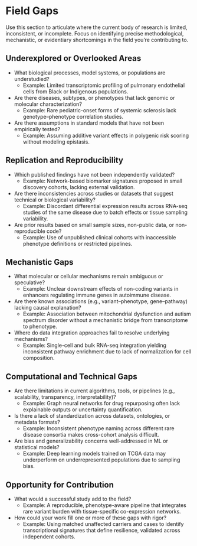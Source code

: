 # Field Gaps

Use this section to articulate where the current body of research is limited, inconsistent, or incomplete. Focus on identifying precise methodological, mechanistic, or evidentiary shortcomings in the field you’re contributing to.

## Underexplored or Overlooked Areas

- What biological processes, model systems, or populations are understudied?
    - Example: Limited transcriptomic profiling of pulmonary endothelial cells from Black or Indigenous populations.
- Are there diseases, subtypes, or phenotypes that lack genomic or molecular characterization?
    - Example: Rare pediatric-onset forms of systemic sclerosis lack genotype–phenotype correlation studies.
- Are there assumptions in standard models that have not been empirically tested?
    - Example: Assuming additive variant effects in polygenic risk scoring without modeling epistasis.

## Replication and Reproducibility

- Which published findings have not been independently validated?
    - Example: Network-based biomarker signatures proposed in small discovery cohorts, lacking external validation.
- Are there inconsistencies across studies or datasets that suggest technical or biological variability?
    - Example: Discordant differential expression results across RNA-seq studies of the same disease due to batch effects or tissue sampling variability.
- Are prior results based on small sample sizes, non-public data, or non-reproducible code?
    - Example: Use of unpublished clinical cohorts with inaccessible phenotype definitions or restricted pipelines.

## Mechanistic Gaps

- What molecular or cellular mechanisms remain ambiguous or speculative?
    - Example: Unclear downstream effects of non-coding variants in enhancers regulating immune genes in autoimmune disease.
- Are there known associations (e.g., variant–phenotype, gene–pathway) lacking causal explanation?
    - Example: Association between mitochondrial dysfunction and autism spectrum disorder without a mechanistic bridge from transcriptome to phenotype.
- Where do data integration approaches fail to resolve underlying mechanisms?
    - Example: Single-cell and bulk RNA-seq integration yielding inconsistent pathway enrichment due to lack of normalization for cell composition.

## Computational and Technical Gaps

- Are there limitations in current algorithms, tools, or pipelines (e.g., scalability, transparency, interpretability)?
    - Example: Graph neural networks for drug repurposing often lack explainable outputs or uncertainty quantification.
- Is there a lack of standardization across datasets, ontologies, or metadata formats?
    - Example: Inconsistent phenotype naming across different rare disease consortia makes cross-cohort analysis difficult.
- Are bias and generalizability concerns well-addressed in ML or statistical models?
    - Example: Deep learning models trained on TCGA data may underperform on underrepresented populations due to sampling bias.

## Opportunity for Contribution

- What would a successful study add to the field?
    - Example: A reproducible, phenotype-aware pipeline that integrates rare variant burden with tissue-specific co-expression networks.
- How could your work fill one or more of these gaps with rigor?
    - Example: Using matched unaffected carriers and cases to identify transcriptional signatures that define resilience, validated across independent cohorts.

